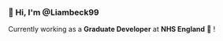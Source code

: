 ### 👋 Hi, I'm @Liambeck99
Currently working as a **Graduate Developer** at **NHS England** :hospital: ! 

<!---
Liambeck99/Liambeck99 is a ✨ special ✨ repository because its `README.md` (this file) appears on your GitHub profile.
You can click the Preview link to take a look at your changes.
--->
